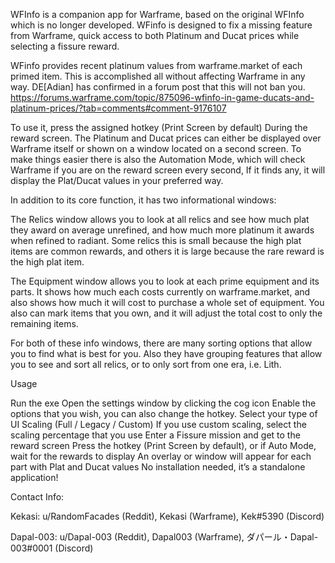 WFInfo is a companion app for Warframe, based on the original WFInfo which is no longer developed. WFinfo is designed to fix a missing feature from Warframe, quick access to both Platinum and Ducat prices while selecting a fissure reward.

WFinfo provides recent platinum values from warframe.market of each primed item. This is accomplished all without affecting Warframe in any way. DE[Adian] has confirmed in a forum post that this will not ban you. https://forums.warframe.com/topic/875096-wfinfo-in-game-ducats-and-platinum-prices/?tab=comments#comment-9176107

To use it, press the assigned hotkey (Print Screen by default) During the reward screen. The Platinum and Ducat prices can either be displayed over Warframe itself or shown on a window located on a second screen. To make things easier there is also the Automation Mode, which will check Warframe if you are on the reward screen every second, If it finds any, it will display the Plat/Ducat values in your preferred way.

In addition to its core function, it has two informational windows:

The Relics window allows you to look at all relics and see how much plat they award on average unrefined, and how much more platinum it awards when refined to radiant. Some relics this is small because the high plat items are common rewards, and others it is large because the rare reward is the high plat item.

The Equipment window allows you to look at each prime equipment and its parts. It shows how much each costs currently on warframe.market, and also shows how much it will cost to purchase a whole set of equipment. You also can mark items that you own, and it will adjust the total cost to only the remaining items.

For both of these info windows, there are many sorting options that allow you to find what is best for you. Also they have grouping features that allow you to see and sort all relics, or to only sort from one era, i.e. Lith.

Usage

Run the exe
Open the settings window by clicking the cog icon
Enable the options that you wish, you can also change the hotkey.
Select your type of UI Scaling (Full / Legacy / Custom)
If you use custom scaling, select the scaling percentage that you use
Enter a Fissure mission and get to the reward screen
Press the hotkey (Print Screen by default), or if Auto Mode, wait for the rewards to display
An overlay or window will appear for each part with Plat and Ducat values
No installation needed, it’s a standalone application!

Contact Info:

Kekasi: u/RandomFacades
 (Reddit), Kekasi (Warframe), Kek#5390 (Discord)

Dapal-003: u/Dapal-003 (Reddit), Dapal003 (Warframe), ダパール・Dapal-003#0001 (Discord)
